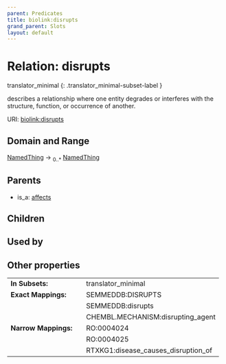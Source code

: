 ```yaml
---
parent: Predicates
title: biolink:disrupts
grand_parent: Slots
layout: default
---
```


# Relation: disrupts

translator_minimal
{: .translator_minimal-subset-label }


describes a relationship where one entity degrades or interferes with the structure, function, or occurrence of another.

URI: [biolink:disrupts](https://w3id.org/biolink/vocab/disrupts)

## Domain and Range

[NamedThing](NamedThing.md) ->  <sub>0..\*</sub> [NamedThing](NamedThing.md)

## Parents

 *  is_a: [affects](affects.md)

## Children


## Used by


## Other properties

|  |  |  |
| --- | --- | --- |
| **In Subsets:** | | translator_minimal |
| **Exact Mappings:** | | SEMMEDDB:DISRUPTS |
|  | | SEMMEDDB:disrupts |
|  | | CHEMBL.MECHANISM:disrupting_agent |
| **Narrow Mappings:** | | RO:0004024 |
|  | | RO:0004025 |
|  | | RTXKG1:disease_causes_disruption_of |

